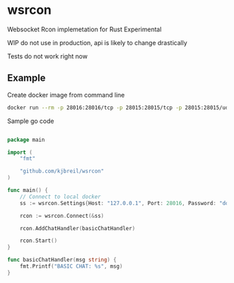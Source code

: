 # wsrcon
Websocket Rcon implemetation for Rust Experimental


WIP do not use in production, api is likely to change drastically

Tests do not work right now
## Example

Create docker image from command line

```bash
docker run --rm -p 28016:28016/tcp -p 28015:28015/tcp -p 28015:28015/udp --name rust-server kjbreil/rust-server
```

Sample go code

```go

package main

import (
    "fmt"

    "github.com/kjbreil/wsrcon"
)

func main() {
    // Connect to local docker
    ss := wsrcon.Settings{Host: "127.0.0.1", Port: 28016, Password: "docker"}

    rcon := wsrcon.Connect(&ss)

    rcon.AddChatHandler(basicChatHandler)

    rcon.Start()
}

func basicChatHandler(msg string) {
    fmt.Printf("BASIC CHAT: %s", msg)
}

```
